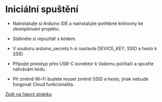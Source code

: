 # Iniciální spuštění
- Nainstalujte si Arduino IDE a nainstalujte potřebné knihovny ke zkompilování projektu.
- Stáhněte si repozitář s kódem.
- V souboru arduino_secrets.h si nastavte DEVICE_KEY, SSID a heslo k SSID
- Připojte prototyp přes USB-C konektor k Vašemu počítači a spusťte nahrávání kódu.

- Při změně Wi-Fi budete muset změnit SSID a heslo, jinak nebude fungovat Cloud funkcionalita.


[Zpět na hlavní stránku](./../../README.md)
